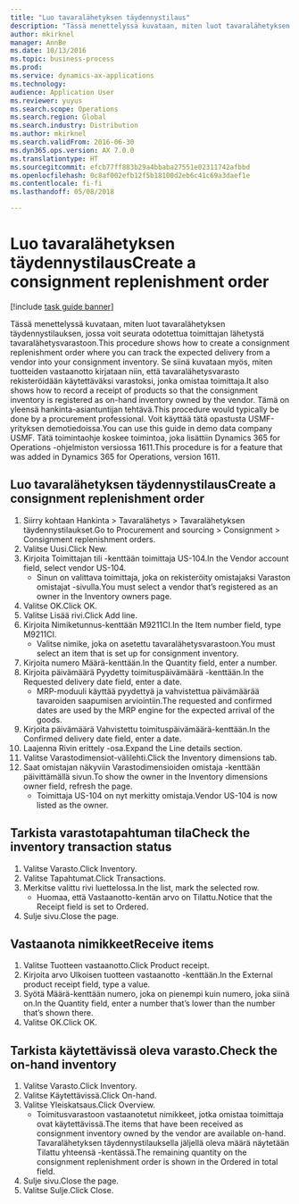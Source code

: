 ```yaml
---
title: "Luo tavaralähetyksen täydennystilaus"
description: "Tässä menettelyssä kuvataan, miten luot tavaralähetyksen täydennystilauksen, jossa voit seurata odotettua toimittajan lähetystä tavaralähetysvarastoon."
author: mkirknel
manager: AnnBe
ms.date: 10/13/2016
ms.topic: business-process
ms.prod: 
ms.service: dynamics-ax-applications
ms.technology: 
audience: Application User
ms.reviewer: yuyus
ms.search.scope: Operations
ms.search.region: Global
ms.search.industry: Distribution
ms.author: mkirknel
ms.search.validFrom: 2016-06-30
ms.dyn365.ops.version: AX 7.0.0
ms.translationtype: HT
ms.sourcegitcommit: efcb77ff883b29a4bbaba27551e02311742afbbd
ms.openlocfilehash: 0c8af002efb12f5b18100d2eb6c41c69a3daef1e
ms.contentlocale: fi-fi
ms.lasthandoff: 05/08/2018

---
```

# <a name="create-a-consignment-replenishment-order"></a><span data-ttu-id="4878f-103">Luo tavaralähetyksen täydennystilaus</span><span class="sxs-lookup"><span data-stu-id="4878f-103">Create a consignment replenishment order</span></span>

[!include [task guide banner](../../includes/task-guide-banner.md)]

<span data-ttu-id="4878f-104">Tässä menettelyssä kuvataan, miten luot tavaralähetyksen täydennystilauksen, jossa voit seurata odotettua toimittajan lähetystä tavaralähetysvarastoon.</span><span class="sxs-lookup"><span data-stu-id="4878f-104">This procedure shows how to create a consignment replenishment order where you can track the expected delivery from a vendor into your consignment inventory.</span></span> <span data-ttu-id="4878f-105">Se siinä kuvataan myös, miten tuotteiden vastaanotto kirjataan niin, että tavaralähetysvarasto rekisteröidään käytettäväksi varastoksi, jonka omistaa toimittaja.</span><span class="sxs-lookup"><span data-stu-id="4878f-105">It also shows how to record a receipt of products so that the consignment inventory is registered as on-hand inventory owned by the vendor.</span></span> <span data-ttu-id="4878f-106">Tämä on yleensä hankinta-asiantuntijan tehtävä.</span><span class="sxs-lookup"><span data-stu-id="4878f-106">This procedure would typically be done by a procurement professional.</span></span> <span data-ttu-id="4878f-107">Voit käyttää tätä opastusta USMF-yrityksen demotiedoissa.</span><span class="sxs-lookup"><span data-stu-id="4878f-107">You can use this guide in demo data company USMF.</span></span> <span data-ttu-id="4878f-108">Tätä toimintaohje koskee toimintoa, joka lisättiin Dynamics 365 for Operations -ohjelmiston versiossa 1611.</span><span class="sxs-lookup"><span data-stu-id="4878f-108">This procedure is for a feature that was added in Dynamics 365 for Operations, version 1611.</span></span>




## <a name="create-a-consignment-replenishment-order"></a><span data-ttu-id="4878f-109">Luo tavaralähetyksen täydennystilaus</span><span class="sxs-lookup"><span data-stu-id="4878f-109">Create a consignment replenishment order</span></span>
1. <span data-ttu-id="4878f-110">Siirry kohtaan Hankinta > Tavaralähetys > Tavaralähetyksen täydennystilaukset.</span><span class="sxs-lookup"><span data-stu-id="4878f-110">Go to Procurement and sourcing > Consignment > Consignment replenishment orders.</span></span>
2. <span data-ttu-id="4878f-111">Valitse Uusi.</span><span class="sxs-lookup"><span data-stu-id="4878f-111">Click New.</span></span>
3. <span data-ttu-id="4878f-112">Kirjoita Toimittajan tili -kenttään toimittaja US-104.</span><span class="sxs-lookup"><span data-stu-id="4878f-112">In the Vendor account field, select vendor US-104.</span></span>
    * <span data-ttu-id="4878f-113">Sinun on valittava toimittaja, joka on rekisteröity omistajaksi Varaston omistajat -sivulla.</span><span class="sxs-lookup"><span data-stu-id="4878f-113">You must select a vendor that’s registered as an owner in the Inventory owners page.</span></span>  
4. <span data-ttu-id="4878f-114">Valitse OK.</span><span class="sxs-lookup"><span data-stu-id="4878f-114">Click OK.</span></span>
5. <span data-ttu-id="4878f-115">Valitse Lisää rivi.</span><span class="sxs-lookup"><span data-stu-id="4878f-115">Click Add line.</span></span>
6. <span data-ttu-id="4878f-116">Kirjoita Nimiketunnus-kenttään M9211CI.</span><span class="sxs-lookup"><span data-stu-id="4878f-116">In the Item number field, type M9211CI.</span></span>
    * <span data-ttu-id="4878f-117">Valitse nimike, joka on asetettu tavaralähetysvarastoon.</span><span class="sxs-lookup"><span data-stu-id="4878f-117">You must select an item that is set up for consignment inventory.</span></span>  
7. <span data-ttu-id="4878f-118">Kirjoita numero Määrä-kenttään.</span><span class="sxs-lookup"><span data-stu-id="4878f-118">In the Quantity field, enter a number.</span></span>
8. <span data-ttu-id="4878f-119">Kirjoita päivämäärä Pyydetty toimituspäivämäärä -kenttään.</span><span class="sxs-lookup"><span data-stu-id="4878f-119">In the Requested delivery date field, enter a date.</span></span>
    * <span data-ttu-id="4878f-120">MRP-moduuli käyttää pyydettyä ja vahvistettua päivämäärää tavaroiden saapumisen arviointiin.</span><span class="sxs-lookup"><span data-stu-id="4878f-120">The requested and confirmed dates are used by the MRP engine for the expected arrival of the goods.</span></span>  
9. <span data-ttu-id="4878f-121">Kirjoita päivämäärä Vahvistettu toimituspäivämäärä-kenttään.</span><span class="sxs-lookup"><span data-stu-id="4878f-121">In the Confirmed delivery date field, enter a date.</span></span>
10. <span data-ttu-id="4878f-122">Laajenna Rivin erittely -osa.</span><span class="sxs-lookup"><span data-stu-id="4878f-122">Expand the Line details section.</span></span>
11. <span data-ttu-id="4878f-123">Valitse Varastodimensiot-välilehti.</span><span class="sxs-lookup"><span data-stu-id="4878f-123">Click the Inventory dimensions tab.</span></span>
12. <span data-ttu-id="4878f-124">Saat omistajan näkyviin Varastodimensioiden omistaja -kenttään päivittämällä sivun.</span><span class="sxs-lookup"><span data-stu-id="4878f-124">To show the owner in the Inventory dimensions owner field, refresh the page.</span></span>
    * <span data-ttu-id="4878f-125">Toimittaja US-104 on nyt merkitty omistaja.</span><span class="sxs-lookup"><span data-stu-id="4878f-125">Vendor US-104 is now listed as the owner.</span></span>  

## <a name="check-the-inventory-transaction-status"></a><span data-ttu-id="4878f-126">Tarkista varastotapahtuman tila</span><span class="sxs-lookup"><span data-stu-id="4878f-126">Check the inventory transaction status</span></span>
1. <span data-ttu-id="4878f-127">Valitse Varasto.</span><span class="sxs-lookup"><span data-stu-id="4878f-127">Click Inventory.</span></span>
2. <span data-ttu-id="4878f-128">Valitse Tapahtumat.</span><span class="sxs-lookup"><span data-stu-id="4878f-128">Click Transactions.</span></span>
3. <span data-ttu-id="4878f-129">Merkitse valittu rivi luettelossa.</span><span class="sxs-lookup"><span data-stu-id="4878f-129">In the list, mark the selected row.</span></span>
    * <span data-ttu-id="4878f-130">Huomaa, että Vastaanotto-kentän arvo on Tilattu.</span><span class="sxs-lookup"><span data-stu-id="4878f-130">Notice that the Receipt field is set to Ordered.</span></span>  
4. <span data-ttu-id="4878f-131">Sulje sivu.</span><span class="sxs-lookup"><span data-stu-id="4878f-131">Close the page.</span></span>

## <a name="receive-items"></a><span data-ttu-id="4878f-132">Vastaanota nimikkeet</span><span class="sxs-lookup"><span data-stu-id="4878f-132">Receive items</span></span>
1. <span data-ttu-id="4878f-133">Valitse Tuotteen vastaanotto.</span><span class="sxs-lookup"><span data-stu-id="4878f-133">Click Product receipt.</span></span>
2. <span data-ttu-id="4878f-134">Kirjoita arvo Ulkoisen tuotteen vastaanotto -kenttään.</span><span class="sxs-lookup"><span data-stu-id="4878f-134">In the External product receipt field, type a value.</span></span>
3. <span data-ttu-id="4878f-135">Syötä Määrä-kenttään numero, joka on pienempi kuin numero, joka siinä on.</span><span class="sxs-lookup"><span data-stu-id="4878f-135">In the Quantity field, enter a number that’s lower than the number that’s shown there.</span></span>
4. <span data-ttu-id="4878f-136">Valitse OK.</span><span class="sxs-lookup"><span data-stu-id="4878f-136">Click OK.</span></span>

## <a name="check-the-on-hand-inventory"></a><span data-ttu-id="4878f-137">Tarkista käytettävissä oleva varasto.</span><span class="sxs-lookup"><span data-stu-id="4878f-137">Check the on-hand inventory</span></span>
1. <span data-ttu-id="4878f-138">Valitse Varasto.</span><span class="sxs-lookup"><span data-stu-id="4878f-138">Click Inventory.</span></span>
2. <span data-ttu-id="4878f-139">Valitse Käytettävissä.</span><span class="sxs-lookup"><span data-stu-id="4878f-139">Click On-hand.</span></span>
3. <span data-ttu-id="4878f-140">Valitse Yleiskatsaus.</span><span class="sxs-lookup"><span data-stu-id="4878f-140">Click Overview.</span></span>
    * <span data-ttu-id="4878f-141">Toimitusvarastoon vastaanotetut nimikkeet, jotka omistaa toimittaja ovat käytettävissä.</span><span class="sxs-lookup"><span data-stu-id="4878f-141">The items that have been received as consignment inventory owned by the vendor are available on-hand.</span></span> <span data-ttu-id="4878f-142">Tavaralähetyksen täydennystilauksella jäljellä oleva määrä näytetään Tilattu yhteensä -kentässä.</span><span class="sxs-lookup"><span data-stu-id="4878f-142">The remaining quantity on the consignment replenishment order is shown in the Ordered in total field.</span></span>  
4. <span data-ttu-id="4878f-143">Sulje sivu.</span><span class="sxs-lookup"><span data-stu-id="4878f-143">Close the page.</span></span>
5. <span data-ttu-id="4878f-144">Valitse Sulje.</span><span class="sxs-lookup"><span data-stu-id="4878f-144">Click Close.</span></span>

